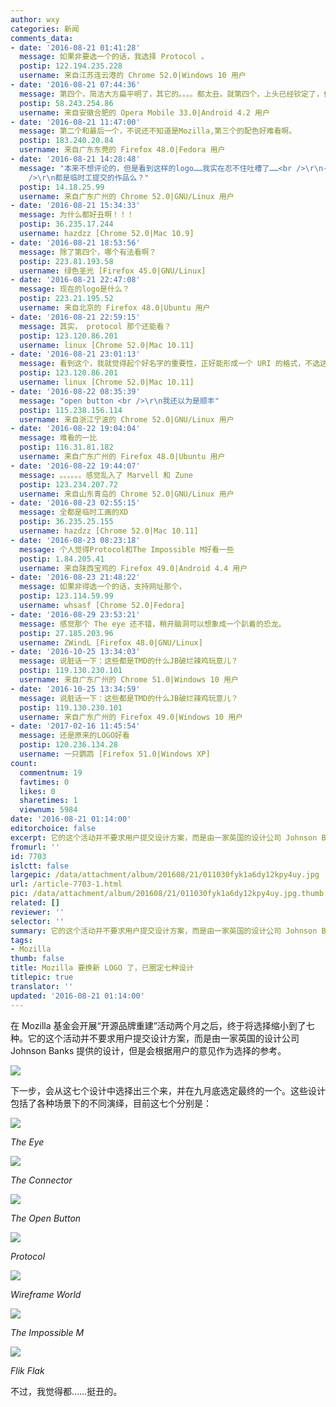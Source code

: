 ```yaml
---
author: wxy
categories: 新闻
comments_data:
- date: '2016-08-21 01:41:28'
  message: 如果非要选一个的话，我选择 Protocol 。
  postip: 122.194.235.228
  username: 来自江苏连云港的 Chrome 52.0|Windows 10 用户
- date: '2016-08-21 07:44:36'
  message: 第四个，简洁大方扁平明了，其它的。。。。都太丑。就第四个，上头已经钦定了，你们啊，走个过场就行。
  postip: 58.243.254.86
  username: 来自安徽合肥的 Opera Mobile 33.0|Android 4.2 用户
- date: '2016-08-21 11:47:00'
  message: 第二个和最后一个，不说还不知道是Mozilla,第三个的配色好难看啊。
  postip: 183.240.20.84
  username: 来自广东东莞的 Firefox 48.0|Fedora 用户
- date: '2016-08-21 14:28:48'
  message: "本来不想评论的，但是看到这样的logo……我实在忍不住吐槽了……<br />\r\n-----------------------------------<br
    />\r\n都是临时工提交的作品么？"
  postip: 14.18.25.99
  username: 来自广东广州的 Chrome 52.0|GNU/Linux 用户
- date: '2016-08-21 15:34:33'
  message: 为什么都好丑啊！！！
  postip: 36.235.17.244
  username: hazdzz [Chrome 52.0|Mac 10.9]
- date: '2016-08-21 18:53:56'
  message: 除了第四个，哪个有法看啊？
  postip: 223.81.193.58
  username: 绿色圣光 [Firefox 45.0|GNU/Linux]
- date: '2016-08-21 22:47:08'
  message: 现在的logo是什么？
  postip: 223.21.195.52
  username: 来自北京的 Firefox 48.0|Ubuntu 用户
- date: '2016-08-21 22:59:15'
  message: 其实， protocol 那个还能看？
  postip: 123.120.86.201
  username: linux [Chrome 52.0|Mac 10.11]
- date: '2016-08-21 23:01:13'
  message: 看到这个，我就觉得起个好名字的重要性，正好能形成一个 URI 的格式，不选这个简直没天理。
  postip: 123.120.86.201
  username: linux [Chrome 52.0|Mac 10.11]
- date: '2016-08-22 08:35:39'
  message: "open button <br />\r\n我还以为是顺丰"
  postip: 115.238.156.114
  username: 来自浙江宁波的 Chrome 52.0|GNU/Linux 用户
- date: '2016-08-22 19:04:04'
  message: 难看的一比
  postip: 116.31.81.182
  username: 来自广东广州的 Firefox 48.0|Ubuntu 用户
- date: '2016-08-22 19:44:07'
  message: 。。。。。。感觉乱入了 Marvell 和 Zune
  postip: 123.234.207.72
  username: 来自山东青岛的 Chrome 52.0|GNU/Linux 用户
- date: '2016-08-23 02:55:15'
  message: 全都是临时工画的XD
  postip: 36.235.25.155
  username: hazdzz [Chrome 52.0|Mac 10.11]
- date: '2016-08-23 08:23:18'
  message: 个人觉得Protocol和The Impossible M好看一些
  postip: 1.84.205.41
  username: 来自陕西宝鸡的 Firefox 49.0|Android 4.4 用户
- date: '2016-08-23 21:48:22'
  message: 如果非得选一个的话，支持网址那个，
  postip: 123.114.59.99
  username: whsasf [Chrome 52.0|Fedora]
- date: '2016-08-29 23:53:21'
  message: 感觉那个 The eye 还不错，稍开脑洞可以想象成一个趴着的恐龙。
  postip: 27.185.203.96
  username: ZWindL [Firefox 48.0|GNU/Linux]
- date: '2016-10-25 13:34:03'
  message: 说脏话一下：这些都是TMD的什么JB破烂辣鸡玩意儿？
  postip: 119.130.230.101
  username: 来自广东广州的 Chrome 51.0|Windows 10 用户
- date: '2016-10-25 13:34:59'
  message: 说脏话一下：这些都是TMD的什么JB破烂辣鸡玩意儿？
  postip: 119.130.230.101
  username: 来自广东广州的 Firefox 49.0|Windows 10 用户
- date: '2017-02-16 11:45:54'
  message: 还是原来的LOGO好看
  postip: 120.236.134.28
  username: 一只鹦鹉 [Firefox 51.0|Windows XP]
count:
  commentnum: 19
  favtimes: 0
  likes: 0
  sharetimes: 1
  viewnum: 5984
date: '2016-08-21 01:14:00'
editorchoice: false
excerpt: 它的这个活动并不要求用户提交设计方案，而是由一家英国的设计公司 Johnson Banks 提供的设计，但是会根据用户的意见作为选择的参考。
fromurl: ''
id: 7703
islctt: false
largepic: /data/attachment/album/201608/21/011030fyk1a6dy12kpy4uy.jpg
url: /article-7703-1.html
pic: /data/attachment/album/201608/21/011030fyk1a6dy12kpy4uy.jpg.thumb.jpg
related: []
reviewer: ''
selector: ''
summary: 它的这个活动并不要求用户提交设计方案，而是由一家英国的设计公司 Johnson Banks 提供的设计，但是会根据用户的意见作为选择的参考。
tags:
- Mozilla
thumb: false
title: Mozilla 要换新 LOGO 了，已圈定七种设计
titlepic: true
translator: ''
updated: '2016-08-21 01:14:00'
---
```


在 Mozilla 基金会开展“开源品牌重建”活动两个月之后，终于将选择缩小到了七种。它的这个活动并不要求用户提交设计方案，而是由一家英国的设计公司 Johnson Banks 提供的设计，但是会根据用户的意见作为选择的参考。


![](/data/attachment/album/201608/21/011030fyk1a6dy12kpy4uy.jpg)


下一步，会从这七个设计中选择出三个来，并在九月底选定最终的一个。这些设计包括了各种场景下的不同演绎，目前这七个分别是：


![](/data/attachment/album/201608/21/004628jdxn1y2nns0n8sii.jpg)


*The Eye*


![](/data/attachment/album/201608/21/004714v65wnsclj5qjj0id.jpg)


*The Connector*


![](/data/attachment/album/201608/21/004903yjsqi55zi1xicitt.jpg)


*The Open Button*


![](/data/attachment/album/201608/21/004944bhaemmnaga6njj66.jpg)


*Protocol*


![](/data/attachment/album/201608/21/005436h366unn3uiywnw8i.jpg)


*Wireframe World*


![](/data/attachment/album/201608/21/005531o48dmu1r8m8zzwd1.jpg)


*The Impossible M*


![](/data/attachment/album/201608/21/005613vdp61di60o2joeje.jpg)


*Flik Flak*


不过，我觉得都……挺丑的。